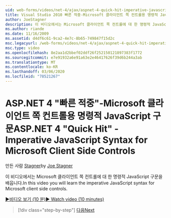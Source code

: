 ```yaml
---
uid: web-forms/videos/net-4/ajax/aspnet-4-quick-hit-imperative-javascript-syntax-for-microsoft-client-side-controls
title: Visual Studio 2010 빠른 적중-Microsoft 클라이언트 쪽 컨트롤용 명령적 JavaScript 구문 | Microsoft Docs
author: JoeStagner
description: 이 비디오에서는 Microsoft 클라이언트 쪽 컨트롤에 대 한 명령적 JavaScript 구문을 배웁니다.
ms.author: riande
ms.date: 11/16/2009
ms.assetid: d4df6c61-9ca2-4e7c-8b65-749847f15d2c
msc.legacyurl: /web-forms/videos/net-4/ajax/aspnet-4-quick-hit-imperative-javascript-syntax-for-microsoft-client-side-controls
msc.type: video
ms.openlocfilehash: 8e2aa1d2bbef02ddf26f252150121897383f1772
ms.sourcegitcommit: e7e91932a6e91a63e2e46417626f39d6b244a3ab
ms.translationtype: MT
ms.contentlocale: ko-KR
ms.lasthandoff: 03/06/2020
ms.locfileid: "78521267"
---
```

# <a name="aspnet-4-quick-hit---imperative-javascript-syntax-for-microsoft-client-side-controls"></a><span data-ttu-id="cf545-103">ASP.NET 4 "빠른 적중"-Microsoft 클라이언트 쪽 컨트롤용 명령적 JavaScript 구문</span><span class="sxs-lookup"><span data-stu-id="cf545-103">ASP.NET 4 "Quick Hit" - Imperative JavaScript Syntax for Microsoft Client Side Controls</span></span>

<span data-ttu-id="cf545-104">만든 사람 [Stagner](https://github.com/JoeStagner)</span><span class="sxs-lookup"><span data-stu-id="cf545-104">by [Joe Stagner](https://github.com/JoeStagner)</span></span>

<span data-ttu-id="cf545-105">이 비디오에서는 Microsoft 클라이언트 쪽 컨트롤에 대 한 명령적 JavaScript 구문을 배웁니다.</span><span class="sxs-lookup"><span data-stu-id="cf545-105">In this video you will learn the imperative JavaScript syntax for Microsoft client side controls.</span></span> 

[<span data-ttu-id="cf545-106">&#9654;비디오 보기 (10 분)</span><span class="sxs-lookup"><span data-stu-id="cf545-106">&#9654; Watch video (10 minutes)</span></span>](https://channel9.msdn.com/Blogs/ASP-NET-Site-Videos/aspnet-4-quick-hit-imperative-javascript-syntax-for-microsoft-client-side-controls)

> [!div class="step-by-step"]
> [<span data-ttu-id="cf545-107">다음</span><span class="sxs-lookup"><span data-stu-id="cf545-107">Next</span></span>](aspnet-4-quick-hit-the-scriptloader.md)
